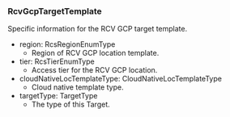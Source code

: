 ### RcvGcpTargetTemplate
Specific information for the RCV GCP target template.

- region: RcsRegionEnumType
  - Region of RCV GCP location template.
- tier: RcsTierEnumType
  - Access tier for the RCV GCP location.
- cloudNativeLocTemplateType: CloudNativeLocTemplateType
  - Cloud native template type.
- targetType: TargetType
  - The type of this Target.
